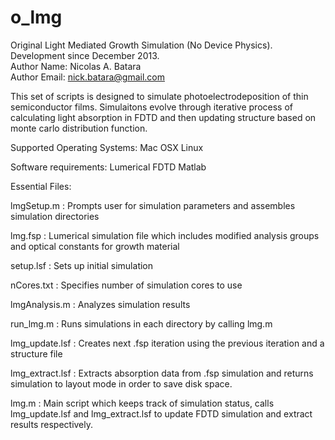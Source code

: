 # o_lmg
Original Light Mediated Growth Simulation (No Device Physics). Development since December 2013.  
Author Name: Nicolas A. Batara  
Author Email: nick.batara@gmail.com

This set of scripts is designed to simulate photoelectrodeposition of thin semiconductor films. Simulaitons evolve through iterative process of calculating light absorption in FDTD and then updating structure based on monte carlo distribution function.

Supported Operating Systems:
Mac OSX
Linux

Software requirements: 
Lumerical FDTD
Matlab

Essential Files:

lmgSetup.m : Prompts user for simulation parameters and assembles simulation directories

lmg.fsp : Lumerical simulation file which includes modified analysis groups and optical constants for growth material

setup.lsf : Sets up initial simulation

nCores.txt : Specifies number of simulation cores to use

lmgAnalysis.m : Analyzes simulation results

run_lmg.m : Runs simulations in each directory by calling lmg.m

lmg_update.lsf : Creates next .fsp iteration using the previous iteration and a structure file 

lmg_extract.lsf : Extracts absorption data from .fsp simulation and returns simulation to layout mode in order to save disk space.

lmg.m : Main script which keeps track of simulation status, calls lmg_update.lsf and lmg_extract.lsf to update FDTD simulation and extract results respectively.

